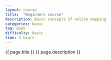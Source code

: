 ```yaml
---
layout: course
title:  "Beginners course"
description: Basic concepts of online mapping
categories: basic
tag: book
difficulty: basic
time: 3 hours
---
```


{{ page.title }}
{{ page.description }}
